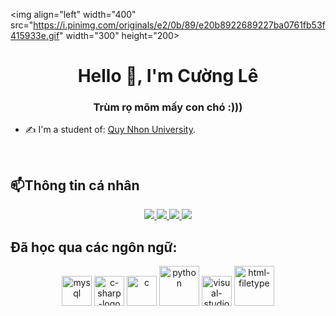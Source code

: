<img align="left" width="400" src="https://i.pinimg.com/originals/e2/0b/89/e20b8922689227ba0761fb53f415933e.gif" width="300" height="200>
<h1 align="center">Hello 👋, I'm Cường Lê</h1>
<p align="center">
  <h3 align="center">Trùm rọ mõm mấy con chó :))) </h3>
</p>


- ✍ I'm a student of: [Quy Nhon University](https://www.qnu.edu.vn/).

<br />

## 📫Thông tin cá nhân

<p align="center">
  <a href="https://www.facebook.com/profile.php?id=100033805601997" alt="Facebook">
    <img src="https://img.icons8.com/fluent/48/000000/facebook-new.png" target="_blank" />
  </a> 
  <a href="https://github.com/cuongle4399" alt="Github">
    <img src="https://img.icons8.com/fluent/48/000000/github.png"/>
  </a> 
  <a href="https://www.youtube.com/channel/UCx5mWoYw70r2yJe6dH9--8w" alt="Youtube channel" target="_blank" >
    <img src="https://img.icons8.com/fluent/48/000000/youtube-play.png"/>
  </a>
  <a href="mailto:cuong01697072089@gmail.com" alt="Email">
    <img src="https://img.icons8.com/fluent/48/000000/mailing.png"/>
  </a>
</p>

## Đã học qua các ngôn ngữ:
<p align="center">
  <img width="48" height="48" src="https://img.icons8.com/pulsar-color/48/mysql.png" alt="mysql"/>
  <img width="48" height="48" src="https://img.icons8.com/badges/48/c-sharp-logo.png" alt="c-sharp-logo"/>
  <img width="48" height="48" src="https://img.icons8.com/doodle/48/c.png" alt="c"/>
  <img width="64" height="64" src="https://img.icons8.com/dusk/64/python.png" alt="python"/>
  <img width="48" height="48" src="https://img.icons8.com/color/48/visual-studio--v1.png" alt="visual-studio--v1"/>
  <img width="64" height="64" src="https://img.icons8.com/nolan/64/html-filetype.png" alt="html-filetype"/>
</p>
